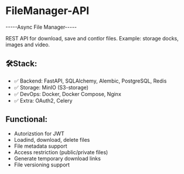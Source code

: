 # FileManager-API
-----Async File Manager-----

REST API for  download, save and contlor files. Example: storage docks, images and video.

## 🛠Stack:
- ✅ Backend: FastAPI, SQLAlchemy, Alembic, PostgreSQL, Redis
- ✅ Storage: MinIO (S3-storage)
- ✅ DevOps: Docker, Docker Compose, Nginx
- ✅ Extra: OAuth2, Celery

## Functional:
  - Autorizstion for JWT
  - Loadind, download, delete files
  - File metadata support
  - Access restriction (public/private files)
  - Generate temporary download links
  - File versioning support

